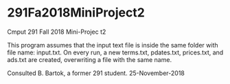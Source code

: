 # 291Fa2018MiniProject2
Cmput 291 Fall 2018 Mini-Projec t2

This program assumes that the input text file is inside the same folder with file name: input.txt.
On every run, a new terms.txt, pdates.txt, prices.txt, and ads.txt are created, overwriting a file with the same name.

Consulted B. Bartok, a former 291 student. 25-November-2018
